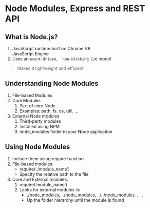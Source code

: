 # Node Modules, Express and REST API

## What	is	Node.js?
1. JavaScript	runtime	built	on	Chrome	V8	
JavaScript	Engine
2. Uses	an	`event-driven,	non-blocking I/O`	model
>Makes	it	lightweight	and	efficient

## Understanding Node Modules
1. File-based	Modules
2. Core	Modules
   1. Part	of	core	Node
   2. Examples:	path,	fs,	os,	util, ...
3. External	Node	modules
   1. Third-party	modules
   2. Installed	using	NPM
   3. node_modules folder	in	your	Node	application

## Using	Node	Modules
1. Include	them	using	require	function
2. File-based	modules:
    - require(‘./module_name’)
    - Specify	the	relative	path	to	the	file
3. Core	and	External	modules:
   1. require(‘module_name’)
   2. Looks	for	external	modules	in:
       - ./node_modules,	../node_modules,	../../node_modules,	.	.	.
       - Up	the	folder	hierarchy	until	the	module	is	found
